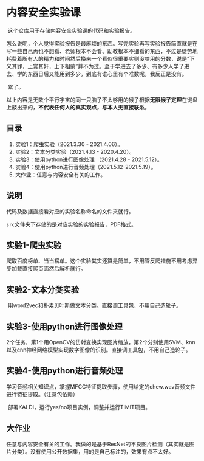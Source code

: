 # 内容安全实验课
​        这个仓库用于存储内容安全实验课的代码和实验报告。

​        怎么说呢，个人觉得实验报告是最麻烦的东西。写完实验再写实验报告简直就是在写一些自己再也不想看、老师根本不会看、助教根本不细看的东西，不过是徒劳地耗费着所有人的精力和时间然后换来一个看似很重要实则没啥用的分数，说是“下义其罪，上赏其奸，上下相蒙”并不为过。至于学进去了多少、有多少人学了进去、学的东西日后又能用到多少，到底有谁心里有个准数呢，我反正是没有。

​        累了。

​        以上内容是无数个平行宇宙的同一只脑子不太够用的猴子根据**无限猴子定理**在键盘上敲出来的，**不代表任何人的真实观点，与本人无直接联系**。

##  目录

1. 实验1：爬虫实验（2021.3.30 - 2021.4.06）。
2. 实验2：文本分类实验（2021.4.13 - 2020.4.20）。
3. 实验3：使用python进行图像处理  （2021.4.28 - 2021.5.12）。
4. 实验4：使用python进行音频处理（2021.5.12-2021.5.19）。
5. 大作业：任意与内容安全有关的工作。
##  说明

代码及数据直接看对应的实验名称命名的文件夹就行。

`src`文件夹下存储的是对应实验的实验报告，PDF格式。

## 实验1-爬虫实验

​        爬取百度榜单、当当榜单。这个实验其实还算是简单，不用管反爬措施不用考虑异步加载直接爬页面然后解析就行。

## 实验2-文本分类实验

​        用word2vec和朴素贝叶斯做文本分类。直接调工具包，不用自己造轮子。

##  实验3-使用python进行图像处理  

​        2个任务，第1个用OpenCV的仿射变换实现图片缩放，第2个分别使用SVM、knn以及cnn神经网络模型实现数字图像的识别。直接调工具包，不用自己造轮子。

## 实验4-使用python进行音频处理

​        学习音频相关知识点，掌握MFCC特征提取步骤，使用给定的chew.wav音频文件进行特征提取。（注意包依赖）

​        部署KALDI，运行yes/no项目实例，调整并运行TIMIT项目。

## 大作业

​        任意与内容安全有关的工作。我做的是基于ResNet的不良图片检测（其实就是图片分类）。没有使用公开数据集，用的是自己标注的，效果有点不太好。